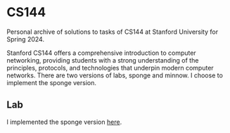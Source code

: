 # CS144

Personal archive of solutions to tasks of CS144 at Stanford University for Spring 2024.

Stanford CS144 offers a comprehensive introduction to computer networking, providing students with a strong understanding of the principles, protocols, and technologies that underpin modern computer networks. There are two versions of labs, sponge and minnow. I choose to implement the sponge version.

## Lab

I implemented the sponge version [here](https://github.com/coleanthony/sponge).